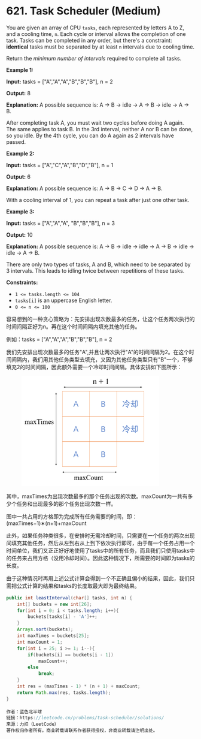 # 621. Task Scheduler (Medium)

You are given an array of CPU `tasks`, each represented by letters A to Z, and a cooling time, `n`. Each cycle or interval allows the completion of one task. Tasks can be completed in any order, but there's a constraint: **identical** tasks must be separated by at least `n` intervals due to cooling time.

​Return the _minimum number of intervals_ required to complete all tasks.

&#x20;

**Example 1:**

**Input:** tasks = \["A","A","A","B","B","B"], n = 2

**Output:** 8

**Explanation:** A possible sequence is: A -> B -> idle -> A -> B -> idle -> A -> B.

After completing task A, you must wait two cycles before doing A again. The same applies to task B. In the 3rd interval, neither A nor B can be done, so you idle. By the 4th cycle, you can do A again as 2 intervals have passed.

**Example 2:**

**Input:** tasks = \["A","C","A","B","D","B"], n = 1

**Output:** 6

**Explanation:** A possible sequence is: A -> B -> C -> D -> A -> B.

With a cooling interval of 1, you can repeat a task after just one other task.

**Example 3:**

**Input:** tasks = \["A","A","A", "B","B","B"], n = 3

**Output:** 10

**Explanation:** A possible sequence is: A -> B -> idle -> idle -> A -> B -> idle -> idle -> A -> B.

There are only two types of tasks, A and B, which need to be separated by 3 intervals. This leads to idling twice between repetitions of these tasks.

&#x20;

**Constraints:**

* `1 <= tasks.length <= 104`
* `tasks[i]` is an uppercase English letter.
* `0 <= n <= 100`



容易想到的一种贪心策略为：先安排出现次数最多的任务，让这个任务两次执行的时间间隔正好为n。再在这个时间间隔内填充其他的任务。

例如：tasks = \["A","A","A","B","B","B"], n = 2

我们先安排出现次数最多的任务"A",并且让两次执行"A"的时间间隔为2。在这个时间间隔内，我们用其他任务类型去填充，又因为其他任务类型只有"B"一个，不够填充2的时间间隔，因此额外需要一个冷却时间间隔。具体安排如下图所示：

<figure><img src="../../../.gitbook/assets/image (217).png" alt="" width="368"><figcaption></figcaption></figure>

其中，maxTimes为出现次数最多的那个任务出现的次数。maxCount为一共有多少个任务和出现最多的那个任务出现次数一样。

图中一共占用的方格即为完成所有任务需要的时间，即： (maxTimes−1)∗(n+1)+maxCount

此外，如果任务种类很多，在安排时无需冷却时间，只需要在一个任务的两次出现间填充其他任务，然后从左到右从上到下依次执行即可，由于每一个任务占用一个时间单位，我们又正正好好地使用了tasks中的所有任务，而且我们只使用tasks中的任务来占用方格（没用冷却时间）。因此这种情况下，所需要的时间即为tasks的长度。

由于这种情况时再用上述公式计算会得到一个不正确且偏小的结果，因此，我们只需把公式计算的结果和tasks的长度取最大即为最终结果。

```java
public int leastInterval(char[] tasks, int n) {
    int[] buckets = new int[26];
    for(int i = 0; i < tasks.length; i++){
        buckets[tasks[i] - 'A']++;
    }
    Arrays.sort(buckets);
    int maxTimes = buckets[25];
    int maxCount = 1;
    for(int i = 25; i >= 1; i--){
        if(buckets[i] == buckets[i - 1])
            maxCount++;
        else
            break;
    }
    int res = (maxTimes - 1) * (n + 1) + maxCount;
    return Math.max(res, tasks.length);
}

作者：蓝色北半球
链接：https://leetcode.cn/problems/task-scheduler/solutions/
来源：力扣（LeetCode）
著作权归作者所有。商业转载请联系作者获得授权，非商业转载请注明出处。
```
